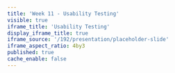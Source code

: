 ```yaml
---
title: 'Week 11 - Usability Testing'
visible: true
iframe_title: 'Usability Testing'
display_iframe_title: true
iframe_source: '/192/presentation/placeholder-slide'
iframe_aspect_ratio: 4by3
published: true
cache_enable: false
---
```


